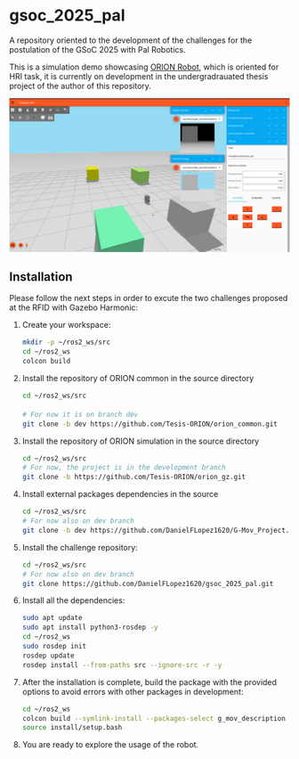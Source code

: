 # gsoc_2025_pal

A repository oriented to the development of the challenges for the postulation of the GSoC 2025 with Pal Robotics.

This is a simulation demo showcasing [ORION Robot](https://github.com/Tesis-ORION/orion_common/tree/dev), which is oriented for HRI task, it is currently on development in the undergradrauated thesis project of the author of this repository.

![orion_project](/simulation_challenge/img/orion_project.png)

## Installation

Please follow the next steps in order to excute the two challenges proposed at the RFID with Gazebo Harmonic:

1. Create your workspace:

    ~~~bash
    mkdir -p ~/ros2_ws/src
    cd ~/ros2_ws
    colcon build
    ~~~

2. Install the repository of ORION common in the source directory

    ~~~bash
    cd ~/ros2_ws/src

    # For now it is on branch dev
    git clone -b dev https://github.com/Tesis-ORION/orion_common.git
    ~~~

3. Install the repository of ORION simulation in the source directory

    ~~~bash
    cd ~/ros2_ws/src
    # For now, the project is in the development branch
    git clone -b https://github.com/Tesis-ORION/orion_gz.git
    ~~~

4. Install external packages dependencies in the source

    ~~~bash
    cd ~/ros2_ws/src
    # For now also on dev branch
    git clone -b dev https://github.com/DanielFLopez1620/G-Mov_Project.git
    ~~~

5. Install the challenge repository:

    ~~~bash
    cd ~/ros2_ws/src
    # For now also on dev branch
    git clone https://github.com/DanielFLopez1620/gsoc_2025_pal.git
    ~~~

6. Install all the dependencies:

    ~~~bash
    sudo apt update
    sudo apt install python3-rosdep -y
    cd ~/ros2_ws
    sudo rosdep init
    rosdep update
    rosdep install --from-paths src --ignore-src -r -y
    ~~~

7. After the installation is complete, build the package with the provided options to avoid errors with other packages in development:

    ~~~bash
    cd ~/ros2_ws
    colcon build --symlink-install --packages-select g_mov_description orion orion_description orion_control orion_gz simulation_challenge
    source install/setup.bash
    ~~~

8. You are ready to explore the usage of the robot.
